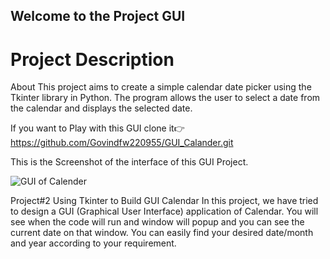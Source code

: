 ## Welcome to the Project GUI

# Project Description
About
This project aims to create a simple calendar date picker using the Tkinter library in Python. The program allows the user to select a date from the calendar and displays the selected date.

If you want to Play with this GUI clone it👉  https://github.com/Govindfw220955/GUI_Calander.git

This is the Screenshot of the interface of this GUI Project.

<img src="https://github.com/Govindfw220955/GUI_Calander/blob/main/Screenshot%202024-02-27%20184016.png" alt="GUI of Calender" align="center" />



Project#2 Using Tkinter to Build GUI Calendar
In this project, we have tried to design a GUI (Graphical User Interface) application of Calendar. You will see when the code will run and window will popup and you can see the current date on that window.
You can easily find your desired date/month and year according to your requirement.
